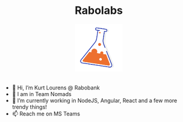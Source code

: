 <div align="center">
  
  <h1>Rabolabs</h1>

  <img src="./rabolabsx470.png" alt="rabolabs logo" width="25%" />
  
</div>
<br />

- 👋 Hi, I’m Kurt Lourens @ Rabobank
- 👥 I am in Team Nomads
- 🌱 I’m currently working in NodeJS, Angular, React and a few more trendy things!
- 📫 Reach me on MS Teams


